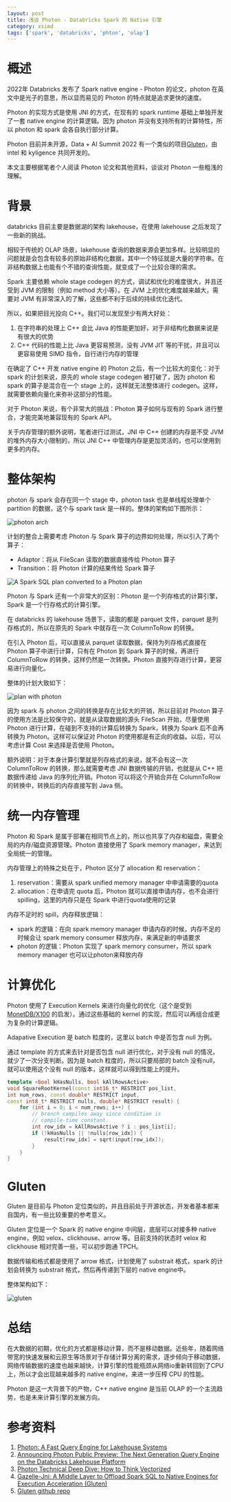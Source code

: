```yaml
---
layout: post
title: 浅谈 Photon - Databricks Spark 的 Native 引擎
category: xsimd
tags: ['spark', 'databricks', 'phton', 'olap']
---
```


# 概述

2022年 Databricks 发布了 Spark native engine - Photon 的论文，photon 在英文中是光子的意思，所以显而易见的 Photon 的特点就是追求更快的速度。

Photon 的实现方式是使用 JNI 的方式，在现有的 spark runtime 基础上单独开发了一套 native engine 的计算逻辑。因为 photon 并没有支持所有的计算特性，所以 photon 和 spark 会各自执行部分计算。

Photon 目前并未开源，Data + AI Summit 2022 有一个类似的项目[Gluten](https://www.databricks.com/dataaisummit/session/gazelle-jni-middle-layer-offload-spark-sql-native-engines-execution)，由 intel 和 kyligence 共同开发的。

本文主要根据笔者个人阅读 Photon 论文和其他资料，谈谈对 Photon 一些粗浅的理解。

# 背景

databricks 目前主要是数据湖的架构 lakehouse，在使用 lakehouse 之后发现了一些新的挑战。

相较于传统的 OLAP 场景，lakehouse 查询的数据来源会更加多样。比较明显的问题就是会包含有较多的原始非结构化数据，其中一个特征就是大量的字符串。在非结构数据上也能有个不错的查询性能，就变成了一个比较合理的需求。

Spark 主要依赖 whole stage codegen 的方式，调试和优化的难度很大，并且还受到 JVM 的限制（例如 method 大小等）。在 JVM 上的优化难度越来越大，需要对 JVM 有非常深入的了解，这些都不利于后续的持续优化迭代。

所以，如果把目光投向 C++。我们可以发现至少有两大好处：
1. 在字符串的处理上 C++ 会比 Java 的性能更加好，对于非结构化数据来说是有很大的优势
2. C++ 代码的性能上比 Java 更容易预测，没有 JVM JIT 等的干扰，并且可以更容易使用 SIMD 指令，自行进行内存的管理

在确定了 C++ 开发 native engine 的 Photon 之后，有一个比较大的变化：对于 spark 的计划来说，原先的 whole stage codegen 被打破了，因为 photon 和 spark 的算子是混合在一个 stage 上的，这样就无法整体进行 codegen。这样，就需要依赖向量化来弥补这部分的性能。

对于 Photon 来说，有个非常大的挑战：Photon 算子如何与现有的 Spark 进行整合，才能完美地兼容现有的 Spark API。

关于内存管理的额外说明，笔者进行过测试，JNI 中 C++ 创建的内存是不受 JVM 的堆外内存大小限制的，所以 JNI C++ 中管理内存是更加灵活的，也可以使用到更多的内存。

# 整体架构

photon 与 spark 会存在同一个 stage 中，photon task 也是单线程处理单个 partition 的数据，这个与 spark task 是一样的。整体的架构如下图所示：

![photon arch](/assets/blog/databricks-photon/photon-arch.jpg)


计划的整合上需要考虑 Photon 与 Spark 算子的边界如何处理，所以引入了两个算子：
* Adaptor：将从 FileScan 读取的数据直接传给 Photon 算子
* Transition：将 Photon 计算的结果传给 Spark 算子

![A Spark SQL plan converted to a Photon plan](/assets/blog/databricks-photon/spark-plan-to-photon-plan.jpg)

Photon 与 Spark 还有一个非常大的区别：Photon 是一个列存格式的计算引擎，Spark 是一个行存格式的计算引擎。

在 databricks 的 lakehouse 场景下，读取的都是 parquet 文件，parquet 是列存格式的，所以在原先的 Spark 中就存在一次 ColumnToRow 的转换。

在引入 Photon 后，可以直接从 parquet 读取数据，保持为列存格式直接在 Photon 算子中进行计算，只有在 Photon 到 Spark 算子的时候，再进行 ColumnToRow 的转换，这样仍然是一次转换。Photon 直接列存进行计算，更容易进行向量化。

整体的计划大致如下：

![plan with photon](/assets/blog/databricks-photon/spark-plan-with-photon.png)

因为 spark 与 photon 之间的转换是存在比较大的开销，所以目前对 Photon 算子的使用方法是比较保守的，就是从读取数据的源头 FileScan 开始，尽量使用 Photon 进行计算，在碰到不支持的计算后转换为 Spark，转换为 Spark 后不会再转换为 Photon。这样可以保证对 Photon 的使用都是有正向的收益。以后，可以考虑计算 Cost 来选择是否使用 Photon。

额外说明：对于本身计算引擎就是列存格式的来说，就不会有这一次 ColumnToRow 的转换，那么就需要考虑 JNI 数据传输的开销，也就是从 C++ 把数据传递给 Java 的序列化开销。Photon 可以将这个开销合并在 ColumnToRow 的转换中，转换后的内存直接写到 Java 侧。

# 统一内存管理

Photon 和 Spark 是属于部署在相同节点上的，所以也共享了内存和磁盘，需要全局的内存/磁盘资源管理。Photon 直接使用了 Spark memory manager，来达到全局统一的管理。

内存管理上的特殊之处在于，Photon 区分了 allocation 和 reservation：
1. reservation：需要从 spark unified memory manager 中申请需要的quota
2. allocation：在申请完 quota 后，Photon 就可以直接申请内存，也不会进行 spilling，这里的内存只是在 Spark 中进行quota使用的记录

内存不足时的 spill，内存释放逻辑：
* spark 的逻辑：在向 spark memory manager 申请内存的时候，内存不足的时候会让 spark memory consumer 释放内存，来满足新的申请要求
* photon 的逻辑：Photon 实现了 spark memory consumer，所以 spark memory manager 也可以让photon来释放内存

# 计算优化

Photon 使用了 Execution Kernels 来进行向量化的优化（这个是受到 [MonetDB/X100](https://www.cidrdb.org/cidr2005/papers/P19.pdf) 的启发）。通过这些基础的 kernel 的实现，然后可以再组合成更为复杂的计算逻辑。

Adapative Execution 是 batch 粒度的，这里以 batch 中是否包含 null 为例。

通过 template 的方式来去针对是否包含 null 进行优化，对于没有 null 的情况，就少了一次分支判断。因为是 batch 粒度的，所以只要局部的 batch 没有null，就可以使用这个没有 null 的版本，这样就可以得到性能上的提升。

```cpp
template <bool kHasNulls, bool kAllRowsActive>
void SquareRootKernel(const int16_t* RESTRICT pos_list,
int num_rows, const double* RESTRICT input,
const int8_t* RESTRICT nulls, double* RESTRICT result) {
	for (int i = 0; i < num_rows; i++) {
		// branch compiles away since condition is
		// compile-time constant.
		int row_idx = kAllRowsActive ? i : pos_list[i];
		if (!kHasNulls || !nulls[row_idx]) {
			result[row_idx] = sqrt(input[row_idx]);
		}
	}
}
```

# Gluten

Gluten 是目前与 Photon 定位类似的，并且目前处于开源状态，开发者基本都来自国内，有一些比较重要的参考意义。

Gluten 定位是一个 Spark 的 native engine 中间层，底层可以对接多种 native engine，例如 velox、clickhouse、arrow 等。目前支持的状态时 velox 和 clickhouse 相对完善一些，可以初步跑通 TPCH。

数据传输和格式都是使用了 arrow 格式，计划使用了 substrait 格式，spark 的计划会转换为 substrait 格式，然后再传递到下层的 native engine中。

整体架构如下：

![gluten](/assets/blog/databricks-photon/gluten.png)

# 总结

在大数据的初期，优化的方式都是移动计算，而不是移动数据。近些年，随着网络带宽的快速发展和云原生等场景对于存储计算分离的需求，逐步倾向于移动数据，网络传输数据的速度也越来越快，计算引擎的性能瓶颈从网络io重新转回到了CPU上，所以才会出现越来越多的 native engine，来进一步压榨 CPU 的性能。

Photon 是这一大背景下的产物，C++ native engine 是当前 OLAP 的一个主流趋势，也是未来计算引擎的发展方向。

# 参考资料

1. [Photon: A Fast Query Engine for Lakehouse Systems](https://cs.stanford.edu/people/matei/papers/2022/sigmod_photon.pdf)
2. [Announcing Photon Public Preview: The Next Generation Query Engine on the Databricks Lakehouse Platform](https://www.databricks.com/blog/2021/06/17/announcing-photon-public-preview-the-next-generation-query-engine-on-the-databricks-lakehouse-platform.html)
3. [Photon Technical Deep Dive: How to Think Vectorized](https://www.youtube.com/watch?v=pNn5W4ujP3w)
4. [Gazelle-Jni: A Middle Layer to Offload Spark SQL to Native Engines for Execution Acceleration (Gluten)](https://www.databricks.com/dataaisummit/session/gazelle-jni-middle-layer-offload-spark-sql-native-engines-execution)
5. [Gluten github repo](https://github.com/oap-project/gluten)